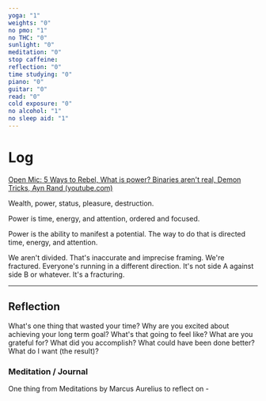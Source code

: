 ```yaml
---
yoga: "1"
weights: "0"
no pmo: "1"
no THC: "0"
sunlight: "0"
meditation: "0"
stop caffeine: 
reflection: "0"
time studying: "0"
piano: "0"
guitar: "0"
read: "0"
cold exposure: "0"
no alcohol: "1"
no sleep aid: "1"
---
```


# Log
[Open Mic: 5 Ways to Rebel, What is power? Binaries aren't real, Demon Tricks, Ayn Rand (youtube.com)](https://www.youtube.com/watch?v=85C23MZQhxw)

Wealth, power, status, pleasure, destruction.

Power is time, energy, and attention, ordered and focused.

Power is the ability to manifest a potential. The way to do that is directed time, energy, and attention.

We aren't divided. That's inaccurate and imprecise framing. We're fractured. Everyone's running in a different direction. It's not side A against side B or whatever. It's a fracturing.


---
## Reflection
What's one thing that wasted your time?
Why are you excited about achieving your long term goal? What's that going to feel like?
What are you grateful for?
What did you accomplish?
What could have been done better?
What do I want (the result)?
### Meditation / Journal
One thing from Meditations by Marcus Aurelius to reflect on - 